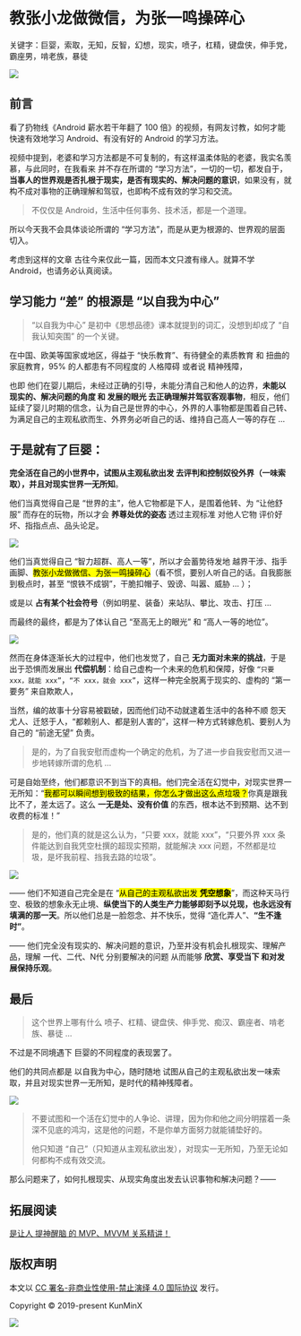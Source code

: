 # 教张小龙做微信，为张一鸣操碎心

关键字：巨婴，索取，无知，反智，幻想，现实，喷子，杠精，键盘侠，伸手党，霸座男，啃老族，暴徒

![](https://upload-images.jianshu.io/upload_images/57036-9f575a4675ac48a8.jpeg?imageMogr2/auto-orient/strip%7CimageView2/2/w/1240)


## 前言

看了扔物线《Android 薪水若干年翻了 100 倍》的视频，有网友讨教，如何才能快速有效地学习 Android、有没有好的 Android 的学习方法。

视频中提到，老婆和学习方法都是不可复制的，有这样温柔体贴的老婆，我实名羡慕，与此同时，在我看来 并不存在所谓的 “学习方法”，一切的一切，都发自于，**当事人的世界观是否扎根于现实，是否有现实的、解决问题的意识**，如果没有，就构不成对事物的正确理解和驾驭，也即构不成有效的学习和交流。

> 不仅仅是 Android，生活中任何事务、技术活，都是一个道理。

所以今天我不会具体谈论所谓的 “学习方法”，而是从更为根源的、世界观的层面切入。

考虑到这样的文章 古往今来仅此一篇，因而本文只渡有缘人。就算不学 Android，也请务必认真阅读。

## 学习能力 “差” 的根源是 “以自我为中心”

> “以自我为中心” 是初中《思想品德》课本就提到的词汇，没想到却成了 “自我认知突围” 的一个关键。

在中国、欧美等国家或地区，得益于 “快乐教育”、有待健全的素质教育 和 扭曲的家庭教育，95% 的人都患有不同程度的 人格障碍 或者说 精神残障，

也即 他们在婴儿期后，未经过正确的引导，未能分清自己和他人的边界，**未能以现实的、解决问题的角度 和 发展的眼光 去正确理解并驾驭客观事物**，相反，他们延续了婴儿时期的信念，认为自己是世界的中心，外界的人事物都是围着自己转、为满足自己的主观私欲而生、外界务必听自己的话、维持自己高人一等的存在 …

## 于是就有了巨婴：

**完全活在自己的小世界中，试图从主观私欲出发 去评判和控制奴役外界（一味索取），并且对现实世界一无所知**。

他们当真觉得自己是 “世界的主”，他人它物都是下人，是围着他转、为 “让他舒服” 而存在的玩物，所以才会 **养尊处优的姿态** 透过主观标准 对他人它物 评价好坏、指指点点、品头论足。

![](https://upload-images.jianshu.io/upload_images/57036-e0725b5de558bfa9.image?imageMogr2/auto-orient/strip%7CimageView2/2/w/1240)

他们当真觉得自己 “智力超群、高人一等”，所以才会蓄势待发地 越界干涉、指手画脚、<mark>教张小龙做微信、为张一鸣操碎心</mark>（看不惯，要别人听自己的话。自我膨胀到极点时，甚至 “恨铁不成钢”，干脆扣帽子、毁谤、叫嚣、威胁 … ）；

或是以 **占有某个社会符号**（例如明星、装备）来站队、攀比、攻击、打压 … 

而最终的最终，都是为了体认自己 “至高无上的眼光” 和 “高人一等的地位”。

![](https://upload-images.jianshu.io/upload_images/57036-c2d1863886649c61.image?imageMogr2/auto-orient/strip%7CimageView2/2/w/1240)

然而在身体逐渐长大的过程中，他们也发觉了，自己 **无力面对未来的挑战**，于是出于恐惧而发展出 **代偿机制**：给自己虚构一个未来的危机和保障，好像 `“只要 xxx，就能 xxx”`，`“不 xxx，就会 xxx”`，这样一种完全脱离于现实的、虚构的 “第一要务” 来自欺欺人，

当然，编的故事十分容易被戳破，因而他们动不动就逮着生活中的各种不顺 怨天尤人、迁怒于人，“都赖别人、都是别人害的”，这样一种方式转嫁危机、要别人为自己的 “前途无望” 负责。

> 是的，为了自我安慰而虚构一个确定的危机，为了进一步自我安慰而又进一步地转嫁所谓的危机 …

可是自始至终，他们都意识不到当下的真相。他们完全活在幻觉中，对现实世界一无所知：“<mark>我都可以瞬间想到极致的结果，你怎么才做出这么点垃圾？</mark>你真是跟我比不了，差太远了。这么 **一无是处、没有价值** 的东西，根本达不到预期、达不到收费的标准！”

> 是的，他们真的就是这么认为，“只要 xxx，就能 xxx”，“只要外界 xxx 条件能达到自我凭空杜撰的超现实预期，就能解决 xxx 问题，不然都是垃圾，是坏我前程、挡我去路的垃圾”。

![](https://upload-images.jianshu.io/upload_images/57036-c5eaac87240aa06c.image?imageMogr2/auto-orient/strip%7CimageView2/2/w/1240)

—— 他们不知道自己完全是在 “<mark>从自己的主观私欲出发 **凭空想象**</mark>”，而这种天马行空、极致的想象永无止境、**纵使当下的人类生产力能够即刻予以兑现，也永远没有填满的那一天**。所以他们总是一脸怨念、并不快乐，觉得 “造化弄人”、**“生不逢时”**。

—— 他们完全没有现实的、解决问题的意识，乃至并没有机会扎根现实、理解产品，理解 一代、二代、N代 分别要解决的问题 从而能够 **欣赏、享受当下 和对发展保持乐观**。

## 最后

> 这个世界上哪有什么 喷子、杠精、键盘侠、伸手党、痴汉、霸座者、啃老族、暴徒 … 

不过是不同境遇下 巨婴的不同程度的表现罢了。

他们的共同点都是 以自我为中心，随时随地 试图从自己的主观私欲出发一味索取，并且对现实世界一无所知，是时代的精神残障者。

![](https://upload-images.jianshu.io/upload_images/57036-18803babfffad6b0.image?imageMogr2/auto-orient/strip%7CimageView2/2/w/1240)

> 不要试图和一个活在幻觉中的人争论、讲理，因为你和他之间分明摆着一条深不见底的鸿沟，这是他的问题，不是你单方面努力就能铺垫好的。
>
> 他只知道 “自己”（只知道从主观私欲出发），对现实一无所知，乃至无论如何都构不成有效交流。

那么问题来了，如何扎根现实、从现实角度出发去认识事物和解决问题？——

## 拓展阅读

[是让人 提神醒脑 的 MVP、MVVM 关系精讲！](https://juejin.im/post/6846687603547176974)

## 版权声明

本文以 [CC 署名-非商业性使用-禁止演绎 4.0 国际协议](https://creativecommons.org/licenses/by-nc-nd/4.0/deed.zh) 发行。

Copyright © 2019-present KunMinX

 ![](https://upload-images.jianshu.io/upload_images/57036-e761428d87e5a112.jpg?imageMogr2/auto-orient/strip%7CimageView2/2/w/1240) 
